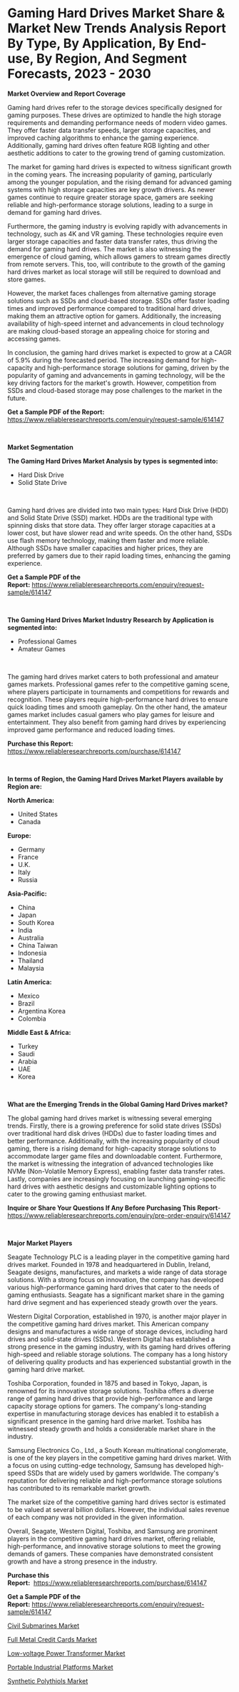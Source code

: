 <p><h1>Gaming Hard Drives Market Share & Market New Trends Analysis Report By Type, By Application, By End-use, By Region, And Segment Forecasts, 2023 - 2030</h1></p><p><strong>Market Overview and Report Coverage</strong></p>
<p><p>Gaming hard drives refer to the storage devices specifically designed for gaming purposes. These drives are optimized to handle the high storage requirements and demanding performance needs of modern video games. They offer faster data transfer speeds, larger storage capacities, and improved caching algorithms to enhance the gaming experience. Additionally, gaming hard drives often feature RGB lighting and other aesthetic additions to cater to the growing trend of gaming customization.</p><p>The market for gaming hard drives is expected to witness significant growth in the coming years. The increasing popularity of gaming, particularly among the younger population, and the rising demand for advanced gaming systems with high storage capacities are key growth drivers. As newer games continue to require greater storage space, gamers are seeking reliable and high-performance storage solutions, leading to a surge in demand for gaming hard drives.</p><p>Furthermore, the gaming industry is evolving rapidly with advancements in technology, such as 4K and VR gaming. These technologies require even larger storage capacities and faster data transfer rates, thus driving the demand for gaming hard drives. The market is also witnessing the emergence of cloud gaming, which allows gamers to stream games directly from remote servers. This, too, will contribute to the growth of the gaming hard drives market as local storage will still be required to download and store games.</p><p>However, the market faces challenges from alternative gaming storage solutions such as SSDs and cloud-based storage. SSDs offer faster loading times and improved performance compared to traditional hard drives, making them an attractive option for gamers. Additionally, the increasing availability of high-speed internet and advancements in cloud technology are making cloud-based storage an appealing choice for storing and accessing games.</p><p>In conclusion, the gaming hard drives market is expected to grow at a CAGR of 5.9% during the forecasted period. The increasing demand for high-capacity and high-performance storage solutions for gaming, driven by the popularity of gaming and advancements in gaming technology, will be the key driving factors for the market's growth. However, competition from SSDs and cloud-based storage may pose challenges to the market in the future.</p></p>
<p><strong>Get a Sample PDF of the Report:</strong> <a href="https://www.reliableresearchreports.com/enquiry/request-sample/614147">https://www.reliableresearchreports.com/enquiry/request-sample/614147</a></p>
<p>&nbsp;</p>
<p><strong>Market Segmentation</strong></p>
<p><strong>The Gaming Hard Drives Market Analysis by types is segmented into:</strong></p>
<p><ul><li>Hard Disk Drive</li><li>Solid State Drive</li></ul></p>
<p>&nbsp;</p>
<p><p>Gaming hard drives are divided into two main types: Hard Disk Drive (HDD) and Solid State Drive (SSD) market. HDDs are the traditional type with spinning disks that store data. They offer larger storage capacities at a lower cost, but have slower read and write speeds. On the other hand, SSDs use flash memory technology, making them faster and more reliable. Although SSDs have smaller capacities and higher prices, they are preferred by gamers due to their rapid loading times, enhancing the gaming experience.</p></p>
<p><strong>Get a Sample PDF of the Report:</strong>&nbsp;<a href="https://www.reliableresearchreports.com/enquiry/request-sample/614147">https://www.reliableresearchreports.com/enquiry/request-sample/614147</a></p>
<p>&nbsp;</p>
<p><strong>The Gaming Hard Drives Market Industry Research by Application is segmented into:</strong></p>
<p><ul><li>Professional Games</li><li>Amateur Games</li></ul></p>
<p>&nbsp;</p>
<p><p>The gaming hard drives market caters to both professional and amateur games markets. Professional games refer to the competitive gaming scene, where players participate in tournaments and competitions for rewards and recognition. These players require high-performance hard drives to ensure quick loading times and smooth gameplay. On the other hand, the amateur games market includes casual gamers who play games for leisure and entertainment. They also benefit from gaming hard drives by experiencing improved game performance and reduced loading times.</p></p>
<p><strong>Purchase this Report:</strong>&nbsp; <a href="https://www.reliableresearchreports.com/purchase/614147">https://www.reliableresearchreports.com/purchase/614147</a></p>
<p>&nbsp;</p>
<p><strong>In terms of Region, the Gaming Hard Drives Market Players available by Region are:</strong></p>
<p>
    <p> <strong> North America: </strong>
        <ul>
            <li>United States</li>
            <li>Canada</li>
        </ul>
        </p> 
    <p> <strong> Europe: </strong>
        <ul>
            <li>Germany</li>
            <li>France</li>
            <li>U.K.</li>
            <li>Italy</li>
            <li>Russia</li>
        </ul>
        </p> 
    <p> <strong> Asia-Pacific: </strong>
        <ul>
            <li>China</li>
            <li>Japan</li>
            <li>South Korea</li>
            <li>India</li>
            <li>Australia</li>
            <li>China Taiwan</li>
            <li>Indonesia</li>
            <li>Thailand</li>
            <li>Malaysia</li>
        </ul>
        </p> 
    <p> <strong> Latin America: </strong>
        <ul>
            <li>Mexico</li>
            <li>Brazil</li>
            <li>Argentina Korea</li>
            <li>Colombia</li>
        </ul>
        </p> 
    <p> <strong> Middle East & Africa: </strong>
        <ul>
            <li>Turkey</li>
            <li>Saudi</li>
            <li>Arabia</li>
            <li>UAE</li>
            <li>Korea</li>
        </ul>
    </p>
    </p>
<p>&nbsp;</p>
<p><strong>What are the Emerging Trends in the Global Gaming Hard Drives market?</strong></p>
<p><p>The global gaming hard drives market is witnessing several emerging trends. Firstly, there is a growing preference for solid state drives (SSDs) over traditional hard disk drives (HDDs) due to faster loading times and better performance. Additionally, with the increasing popularity of cloud gaming, there is a rising demand for high-capacity storage solutions to accommodate larger game files and downloadable content. Furthermore, the market is witnessing the integration of advanced technologies like NVMe (Non-Volatile Memory Express), enabling faster data transfer rates. Lastly, companies are increasingly focusing on launching gaming-specific hard drives with aesthetic designs and customizable lighting options to cater to the growing gaming enthusiast market.</p></p>
<p><strong>Inquire or Share Your Questions If Any Before Purchasing This Report</strong>- <a href="https://www.reliableresearchreports.com/enquiry/pre-order-enquiry/614147">https://www.reliableresearchreports.com/enquiry/pre-order-enquiry/614147</a></p>
<p>&nbsp;</p>
<p><strong>Major Market Players</strong></p>
<p><p>Seagate Technology PLC is a leading player in the competitive gaming hard drives market. Founded in 1978 and headquartered in Dublin, Ireland, Seagate designs, manufactures, and markets a wide range of data storage solutions. With a strong focus on innovation, the company has developed various high-performance gaming hard drives that cater to the needs of gaming enthusiasts. Seagate has a significant market share in the gaming hard drive segment and has experienced steady growth over the years.</p><p>Western Digital Corporation, established in 1970, is another major player in the competitive gaming hard drives market. This American company designs and manufactures a wide range of storage devices, including hard drives and solid-state drives (SSDs). Western Digital has established a strong presence in the gaming industry, with its gaming hard drives offering high-speed and reliable storage solutions. The company has a long history of delivering quality products and has experienced substantial growth in the gaming hard drive market.</p><p>Toshiba Corporation, founded in 1875 and based in Tokyo, Japan, is renowned for its innovative storage solutions. Toshiba offers a diverse range of gaming hard drives that provide high-performance and large capacity storage options for gamers. The company's long-standing expertise in manufacturing storage devices has enabled it to establish a significant presence in the gaming hard drive market. Toshiba has witnessed steady growth and holds a considerable market share in the industry.</p><p>Samsung Electronics Co., Ltd., a South Korean multinational conglomerate, is one of the key players in the competitive gaming hard drives market. With a focus on using cutting-edge technology, Samsung has developed high-speed SSDs that are widely used by gamers worldwide. The company's reputation for delivering reliable and high-performance storage solutions has contributed to its remarkable market growth.</p><p>The market size of the competitive gaming hard drives sector is estimated to be valued at several billion dollars. However, the individual sales revenue of each company was not provided in the given information.</p><p>Overall, Seagate, Western Digital, Toshiba, and Samsung are prominent players in the competitive gaming hard drives market, offering reliable, high-performance, and innovative storage solutions to meet the growing demands of gamers. These companies have demonstrated consistent growth and have a strong presence in the industry.</p></p>
<p><strong>Purchase this Report:</strong>&nbsp;&nbsp;<a href="https://www.reliableresearchreports.com/purchase/614147">https://www.reliableresearchreports.com/purchase/614147</a></p>
<p></p>
<p><strong>Get a Sample PDF of the Report:</strong>&nbsp;<a href="https://www.reliableresearchreports.com/enquiry/request-sample/614147">https://www.reliableresearchreports.com/enquiry/request-sample/614147</a></p>
<p><p><a href="https://medium.com/@clayreinger/civil-submarines-market-size-growth-forecast-2023-2030-9d4aadc9288b">Civil Submarines Market</a></p><p><a href="https://medium.com/@charvi.reportprime/full-metal-credit-cards-market-size-growth-forecast-2023-2030-06691cf43416">Full Metal Credit Cards Market</a></p><p><a href="https://www.linkedin.com/pulse/decoding-low-voltage-power-transformer-market-deep-dive-holec/">Low-voltage Power Transformer Market</a></p><p><a href="https://github.com/gshchiplitsov/Market-Research-Report-List-1/blob/main/portable-industrial-platforms-market.md">Portable Industrial Platforms Market</a></p><p><a href="https://github.com/rahu1503/Market-Research-Report-List-1/blob/main/synthetic-polythiols-market.md">Synthetic Polythiols Market</a></p></p>